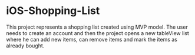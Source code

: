 # iOS-Shopping-List
This project represents a shopping list created using MVP model. The user needs to create an account and then the project opens a new tableView list where he can add new items, can remove items and mark the items as already bought.
